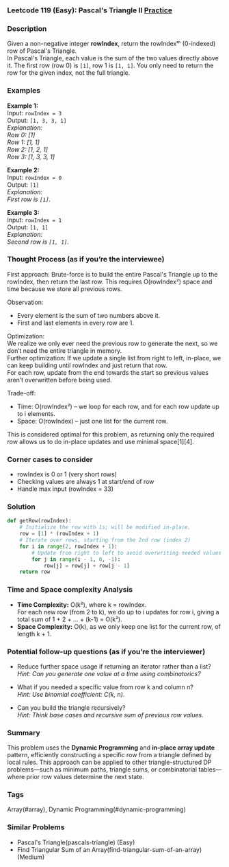 ### Leetcode 119 (Easy): Pascal's Triangle II [Practice](https://leetcode.com/problems/pascals-triangle-ii)

### Description  
Given a non-negative integer **rowIndex**, return the rowIndexᵗʰ (0-indexed) row of Pascal's Triangle.  
In Pascal's Triangle, each value is the sum of the two values directly above it. The first row (row 0) is `[1]`, row 1 is `[1, 1]`. You only need to return the row for the given index, not the full triangle.

### Examples  

**Example 1:**  
Input: `rowIndex = 3`  
Output: `[1, 3, 3, 1]`  
*Explanation:  
Row 0: [1]  
Row 1: [1, 1]  
Row 2: [1, 2, 1]  
Row 3: [1, 3, 3, 1]*

**Example 2:**  
Input: `rowIndex = 0`  
Output: `[1]`  
*Explanation:  
First row is `[1]`.*

**Example 3:**  
Input: `rowIndex = 1`  
Output: `[1, 1]`  
*Explanation:  
Second row is `[1, 1]`.*

### Thought Process (as if you’re the interviewee)  
First approach: Brute-force is to build the entire Pascal's Triangle up to the rowIndex, then return the last row. This requires O(rowIndex²) space and time because we store all previous rows.

Observation:  
- Every element is the sum of two numbers above it.
- First and last elements in every row are 1.

Optimization:  
We realize we only ever need the previous row to generate the next, so we don’t need the entire triangle in memory.  
Further optimization: If we update a single list from right to left, in-place, we can keep building until rowIndex and just return that row.  
For each row, update from the end towards the start so previous values aren’t overwritten before being used.

Trade-off:  
- Time: O(rowIndex²) – we loop for each row, and for each row update up to i elements.
- Space: O(rowIndex) – just one list for the current row.

This is considered optimal for this problem, as returning only the required row allows us to do in-place updates and use minimal space[1][4].

### Corner cases to consider  
- rowIndex is 0 or 1 (very short rows)
- Checking values are always 1 at start/end of row
- Handle max input (rowIndex = 33)

### Solution

```python
def getRow(rowIndex):
    # Initialize the row with 1s; will be modified in-place.
    row = [1] * (rowIndex + 1)
    # Iterate over rows, starting from the 2nd row (index 2)
    for i in range(2, rowIndex + 1):
        # Update from right to left to avoid overwriting needed values
        for j in range(i - 1, 0, -1):
            row[j] = row[j] + row[j - 1]
    return row
```

### Time and Space complexity Analysis  

- **Time Complexity:** O(k²), where k = rowIndex.  
  For each new row (from 2 to k), we do up to i updates for row i, giving a total sum of 1 + 2 + ... + (k-1) = O(k²).
- **Space Complexity:** O(k), as we only keep one list for the current row, of length k + 1.

### Potential follow-up questions (as if you’re the interviewer)  

- Reduce further space usage if returning an iterator rather than a list?  
  *Hint: Can you generate one value at a time using combinatorics?*

- What if you needed a specific value from row k and column n?  
  *Hint: Use binomial coefficient: C(k, n).*

- Can you build the triangle recursively?  
  *Hint: Think base cases and recursive sum of previous row values.*

### Summary
This problem uses the **Dynamic Programming** and **in-place array update** pattern, efficiently constructing a specific row from a triangle defined by local rules. This approach can be applied to other triangle-structured DP problems—such as minimum paths, triangle sums, or combinatorial tables—where prior row values determine the next state.

### Tags
Array(#array), Dynamic Programming(#dynamic-programming)

### Similar Problems
- Pascal's Triangle(pascals-triangle) (Easy)
- Find Triangular Sum of an Array(find-triangular-sum-of-an-array) (Medium)